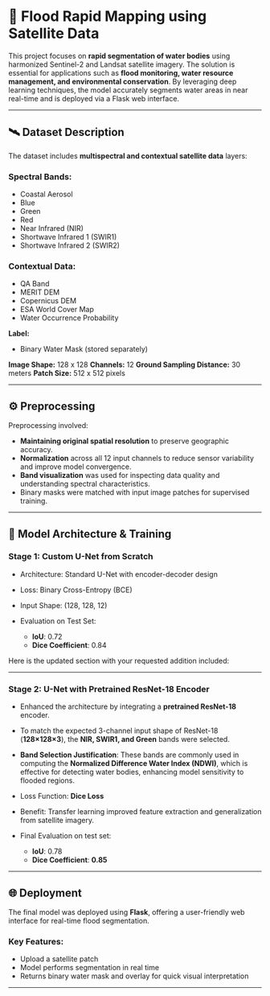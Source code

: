 
# 🌊 Flood Rapid Mapping using Satellite Data

This project focuses on **rapid segmentation of water bodies** using harmonized Sentinel-2 and Landsat satellite imagery. The solution is essential for applications such as **flood monitoring, water resource management, and environmental conservation**. By leveraging deep learning techniques, the model accurately segments water areas in near real-time and is deployed via a Flask web interface.

---

## 🛰 Dataset Description

The dataset includes **multispectral and contextual satellite data** layers:

### Spectral Bands:

* Coastal Aerosol
* Blue
* Green
* Red
* Near Infrared (NIR)
* Shortwave Infrared 1 (SWIR1)
* Shortwave Infrared 2 (SWIR2)

### Contextual Data:

* QA Band
* MERIT DEM
* Copernicus DEM
* ESA World Cover Map
* Water Occurrence Probability

**Label:**

* Binary Water Mask (stored separately)

**Image Shape:** 128 x 128
**Channels:** 12
**Ground Sampling Distance:** 30 meters
**Patch Size:** 512 x 512 pixels

---

## ⚙️ Preprocessing

Preprocessing involved:

* **Maintaining original spatial resolution** to preserve geographic accuracy.
* **Normalization** across all 12 input channels to reduce sensor variability and improve model convergence.
* **Band visualization** was used for inspecting data quality and understanding spectral characteristics.
* Binary masks were matched with input image patches for supervised training.

---

## 🧠 Model Architecture & Training

### Stage 1: Custom U-Net from Scratch

* Architecture: Standard U-Net with encoder-decoder design
* Loss: Binary Cross-Entropy (BCE)
* Input Shape: (128, 128, 12)
* Evaluation on Test Set:

  * **IoU**: 0.72
  * **Dice Coefficient**: 0.84
 
Here is the updated section with your requested addition included:

---

### Stage 2: U-Net with Pretrained ResNet-18 Encoder

* Enhanced the architecture by integrating a **pretrained ResNet-18** encoder.
* To match the expected 3-channel input shape of ResNet-18 (**128×128×3**), the **NIR, SWIR1, and Green** bands were selected.
* **Band Selection Justification**: These bands are commonly used in computing the **Normalized Difference Water Index (NDWI)**, which is effective for detecting water bodies, enhancing model sensitivity to flooded regions.
* Loss Function: **Dice Loss**
* Benefit: Transfer learning improved feature extraction and generalization from satellite imagery.
* Final Evaluation on test set:

  * **IoU**: 0.78
  * **Dice Coefficient**: **0.85**

---

## 🌐 Deployment

The final model was deployed using **Flask**, offering a user-friendly web interface for real-time flood segmentation.

### Key Features:

* Upload a satellite patch
* Model performs segmentation in real time
* Returns binary water mask and overlay for quick visual interpretation

---
